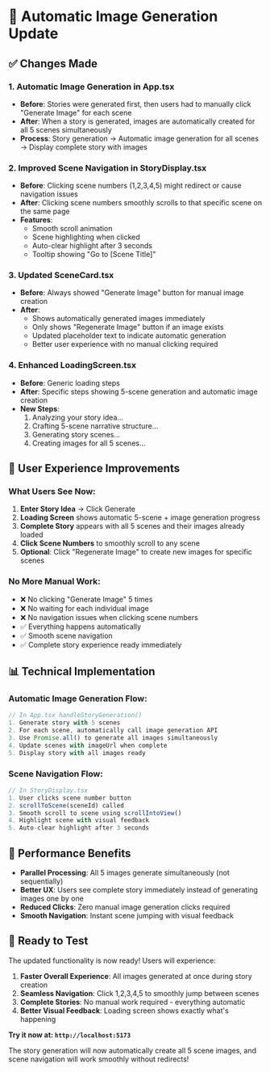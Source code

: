 # 🎨 Automatic Image Generation Update

## ✅ Changes Made

### 1. **Automatic Image Generation in App.tsx**
- **Before**: Stories were generated first, then users had to manually click "Generate Image" for each scene
- **After**: When a story is generated, images are automatically created for all 5 scenes simultaneously
- **Process**: Story generation → Automatic image generation for all scenes → Display complete story with images

### 2. **Improved Scene Navigation in StoryDisplay.tsx**  
- **Before**: Clicking scene numbers (1,2,3,4,5) might redirect or cause navigation issues
- **After**: Clicking scene numbers smoothly scrolls to that specific scene on the same page
- **Features**: 
  - Smooth scroll animation
  - Scene highlighting when clicked
  - Auto-clear highlight after 3 seconds
  - Tooltip showing "Go to [Scene Title]"

### 3. **Updated SceneCard.tsx**
- **Before**: Always showed "Generate Image" button for manual image creation
- **After**: 
  - Shows automatically generated images immediately
  - Only shows "Regenerate Image" button if an image exists
  - Updated placeholder text to indicate automatic generation
  - Better user experience with no manual clicking required

### 4. **Enhanced LoadingScreen.tsx**
- **Before**: Generic loading steps 
- **After**: Specific steps showing 5-scene generation and automatic image creation
- **New Steps**:
  1. Analyzing your story idea...
  2. Crafting 5-scene narrative structure... 
  3. Generating story scenes...
  4. Creating images for all 5 scenes...

## 🚀 User Experience Improvements

### **What Users See Now:**
1. **Enter Story Idea** → Click Generate
2. **Loading Screen** shows automatic 5-scene + image generation progress  
3. **Complete Story** appears with all 5 scenes and their images already loaded
4. **Click Scene Numbers** to smoothly scroll to any scene
5. **Optional**: Click "Regenerate Image" to create new images for specific scenes

### **No More Manual Work:**
- ❌ No clicking "Generate Image" 5 times
- ❌ No waiting for each individual image
- ❌ No navigation issues when clicking scene numbers
- ✅ Everything happens automatically
- ✅ Smooth scene navigation 
- ✅ Complete story experience ready immediately

## 📊 Technical Implementation

### **Automatic Image Generation Flow:**
```javascript
// In App.tsx handleStoryGeneration()
1. Generate story with 5 scenes
2. For each scene, automatically call image generation API
3. Use Promise.all() to generate all images simultaneously  
4. Update scenes with imageUrl when complete
5. Display story with all images ready
```

### **Scene Navigation Flow:**
```javascript  
// In StoryDisplay.tsx
1. User clicks scene number button
2. scrollToScene(sceneId) called
3. Smooth scroll to scene using scrollIntoView()
4. Highlight scene with visual feedback
5. Auto-clear highlight after 3 seconds
```

## 🎯 Performance Benefits

- **Parallel Processing**: All 5 images generate simultaneously (not sequentially)
- **Better UX**: Users see complete story immediately instead of generating images one by one
- **Reduced Clicks**: Zero manual image generation clicks required
- **Smooth Navigation**: Instant scene jumping with visual feedback

## 🧪 Ready to Test

The updated functionality is now ready! Users will experience:

1. **Faster Overall Experience**: All images generated at once during story creation
2. **Seamless Navigation**: Click 1,2,3,4,5 to smoothly jump between scenes  
3. **Complete Stories**: No manual work required - everything automatic
4. **Better Visual Feedback**: Loading screen shows exactly what's happening

**Try it now at: `http://localhost:5173`**

The story generation will now automatically create all 5 scene images, and scene navigation will work smoothly without redirects!
